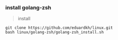 ### install golang-zsh

> install

```
git clone https://github.com/eduardkh/linux.git
bash linux/golang-zsh/golang-zsh_install.sh
```